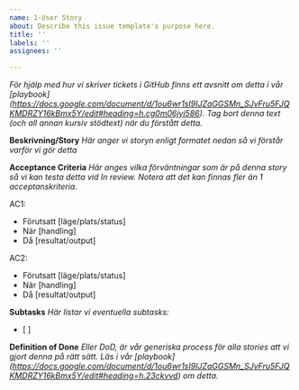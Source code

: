```yaml
---
name: 1-User Story
about: Describe this issue template's purpose here.
title: ''
labels: ''
assignees: ''

---
```


_För hjälp med hur vi skriver tickets i GitHub finns ett avsnitt om detta i vår [playbook] (https://docs.google.com/document/d/1ou6wr1sI9IJZaGGSMn_SJvFru5FJQKMDRZY16kBmx5Y/edit#heading=h.cg0m06jyj586). Tag bort denna text (och all annan kursiv stödtext) när du förstått detta._

**Beskrivning/Story**
_Här anger vi storyn enligt formatet nedan så vi förstår varför vi gör detta_

**Acceptance Criteria**
_Här anges vilka förväntningar som är på denna story så vi kan testa detta vid In review. Notera att det kan finnas fler än 1 acceptanskriteria._

AC1:
* Förutsatt [läge/plats/status]
* När [handling]
* Då [resultat/output]

AC2:
* Förutsatt [läge/plats/status]
* När [handling]
* Då [resultat/output]


**Subtasks**
_Här listar vi eventuella subtasks:_
* [ ] 

**Definition of Done**
_Eller DoD, är vår generiska process för alla stories att vi gjort denna på rätt sätt.
Läs i vår [playbook] (https://docs.google.com/document/d/1ou6wr1sI9IJZaGGSMn_SJvFru5FJQKMDRZY16kBmx5Y/edit#heading=h.23ckvvd) om detta._
